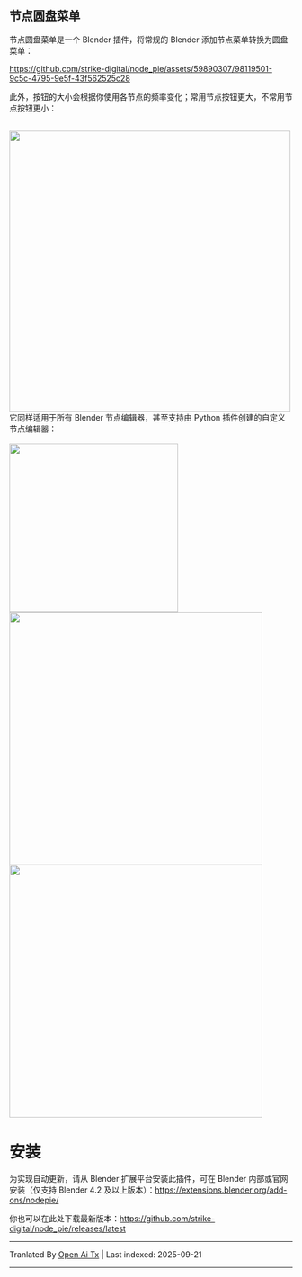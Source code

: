 ## 节点圆盘菜单

节点圆盘菜单是一个 Blender 插件，将常规的 Blender 添加节点菜单转换为圆盘菜单：


https://github.com/strike-digital/node_pie/assets/59890307/98119501-9c5c-4795-9e5f-43f562525c28
<!-- ![使用插件](https://thumbs.gfycat.com/QuestionableImaginativeEft-size_restricted.gif) -->


此外，按钮的大小会根据你使用各节点的频率变化；常用节点按钮更大，不常用节点按钮更小：

<br>
<img src="https://raw.githubusercontent.com/strike-digital/node_pie/main/images/Node Pie shader.jpg" width=500>
<!-- ![节点圆盘菜单](https://raw.githubusercontent.com/strike-digital/node_pie/main/images/Node%20Pie%20shader.jpg) -->

<br>
它同样适用于所有 Blender 节点编辑器，甚至支持由 Python 插件创建的自定义节点编辑器：
<br>
<br>

<img src="https://raw.githubusercontent.com/strike-digital/node_pie/main/images/Node Pie compositor.jpg" width=300>
<img src="https://raw.githubusercontent.com/strike-digital/node_pie/main/images/Node Pie geometry.jpg" width=450>
<img src="https://raw.githubusercontent.com/strike-digital/node_pie/main/images/Node Pie serpens.jpg" width=450>

# 安装
为实现自动更新，请从 Blender 扩展平台安装此插件，可在 Blender 内部或官网安装（仅支持 Blender 4.2 及以上版本）：https://extensions.blender.org/add-ons/nodepie/

你也可以在此处下载最新版本：https://github.com/strike-digital/node_pie/releases/latest

<!-- 待办 -->
<!-- 重新设计布局 -->

---

Tranlated By [Open Ai Tx](https://github.com/OpenAiTx/OpenAiTx) | Last indexed: 2025-09-21

---